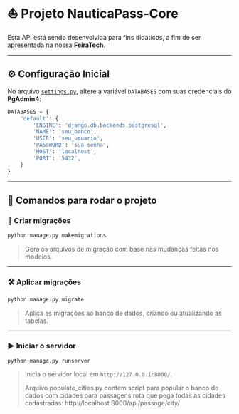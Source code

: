 # ⛵ Projeto NauticaPass-Core

Esta API está sendo desenvolvida para fins didáticos, a fim de ser apresentada na nossa **FeiraTech**.

---

## ⚙️ Configuração Inicial

No arquivo [`settings.py`](nauticapass_core/settings.py), altere a variável `DATABASES` com suas credenciais do **PgAdmin4**:

```python
DATABASES = {
    'default': {
        'ENGINE': 'django.db.backends.postgresql',
        'NAME': 'seu_banco',
        'USER': 'seu_usuario',
        'PASSWORD': 'sua_senha',
        'HOST': 'localhost',
        'PORT': '5432',
    }
}
```

---

## 🚀 Comandos para rodar o projeto

### 🔧 Criar migrações

```bash
python manage.py makemigrations
```

> Gera os arquivos de migração com base nas mudanças feitas nos modelos.

---

### 🛠 Aplicar migrações

```bash
python manage.py migrate
```

> Aplica as migrações ao banco de dados, criando ou atualizando as tabelas.

---

### ▶️ Iniciar o servidor

```bash
python manage.py runserver
```

> Inicia o servidor local em `http://127.0.0.1:8000/`.
> 
> Arquivo populate_cities.py contem script para popular o banco de dados com cidades para passagens
> rota que pega todas as cidades cadastradas: http://localhost:8000/api/passage/city/
